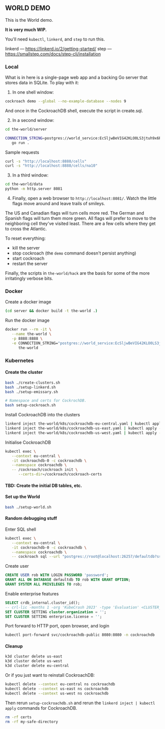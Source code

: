## WORLD DEMO

This is the World demo.

**It is very much WIP.**

You'll need `kubectl`, `linkerd`, and `step` to run this.

linkerd — https://linkerd.io/2/getting-started/
step — https://smallstep.com/docs/step-cli/installation

### Local

What is in here is a single-page web app and a backing Go server that stores
data in SQLite. To play with it:

1. In one shell window:

``` sh
cockroach demo --global --no-example-database --nodes 9
```

And once in the CockroachDB shell, execute the script in create.sql.

2. In a second window:

``` sh
cd the-world/server

CONNECTION_STRING=postgres://world_service:EcSljwBeVIG42KLO0LS3jtuh9x6RMcOBZEWFSk@localhost:26257/the_world?sslmode=allow \
   go run .
```

Sample requests

``` sh
curl -s "http://localhost:8888/cells"
curl -s "http://localhost:8888/cells/na10"
```

3. In a third window:

``` sh
cd the-world/data
python -m http.server 8081
```

4. Finally, open a web browser to `http://localhost:8081/`. Watch the little
   flags move around and leave trails of smileys.

The US and Canadian flags will turn cells more red. The German and Spanish
flags will turn them more green. All flags will prefer to move to the
neighboring cell they've visited least. There are a few cells where they get
to cross the Atlantic.

To reset everything:

- kill the server
- stop cockroach (the `demo` command doesn't persist anything)
- start cockroach
- restart the server

Finally, the scripts in `the-world/hack` are the basis for some of the more
irritatingly verbose bits.

### Docker

Create a docker image

``` sh
(cd server && docker build -t the-world .)
```

Run the docker image

``` sh
docker run --rm -it \
   --name the-world \
   -p 8888:8888 \
   -e CONNECTION_STRING="postgres://world_service:EcSljwBeVIG42KLO0LS3jtuh9x6RMcOBZEWFSk@host.docker.internal:26257/the_world?sslmode=allow" \
      the-world
```

### Kubernetes

#### Create the cluster

``` sh
bash ./create-clusters.sh
bash ./setup-linkerd.sh
bash ./setup-emissary.sh

# Namespace and certs for CockrochDB.
bash setup-cockroach.sh
```

Install CockroachDB into the clusters

``` sh
linkerd inject the-world/k8s/cockroachdb-eu-central.yaml | kubectl apply --context eu-central -f -
linkerd inject the-world/k8s/cockroachdb-us-east.yaml | kubectl apply --context us-east -f -
linkerd inject the-world/k8s/cockroachdb-us-west.yaml | kubectl apply --context us-west -f -
```

Initialise CockroachDB

``` sh
kubectl exec \
   --context eu-central \
   -it cockroachdb-0 -c cockroachdb \
   --namespace cockroachdb \
   -- /cockroach/cockroach init \
      --certs-dir=/cockroach/cockroach-certs
```

#### TBD: Create the initial DB tables, etc.

#### Set up the World

``` sh
bash ./setup-world.sh
```

#### Random debugging stuff

Enter SQL shell

``` sh
kubectl exec \
   --context eu-central \
   -it cockroachdb-0 -c cockroachdb \
   --namespace cockroachdb \
   -- cockroach sql --url "postgres://root@localhost:26257/defaultdb?sslmode=verify-full&sslrootcert=/cockroach/cockroach-certs/ca.crt&sslcert=/cockroach/cockroach-certs/client.root.crt&sslkey=/cockroach/cockroach-certs/client.root.key"
```

Create user

``` sql
CREATE USER rob WITH LOGIN PASSWORD 'password';
GRANT ALL ON DATABASE defaultdb TO rob WITH GRANT OPTION;
GRANT SYSTEM ALL PRIVILEGES TO rob;
```

Enable enterprise features

``` sql
SELECT crdb_internal.cluster_id();
-- crl-lic -months 1 -org 'KubeCrash 2023' -type 'Evaluation' <CLUSTER_ID>
SET CLUSTER SETTING cluster.organization = '';
SET CLUSTER SETTING enterprise.license = '';
```

Port forward to HTTP port, open browser, and login

``` sh
kubectl port-forward svc/cockroachdb-public 8080:8080 -n cockroachdb
```

#### Cleanup

``` sh
k3d cluster delete us-east
k3d cluster delete us-west
k3d cluster delete eu-central
```

Or if you just want to reinstall CockroachDB:

``` sh
kubectl delete --context eu-central ns cockroachdb
kubectl delete --context us-east ns cockroachdb
kubectl delete --context us-west ns cockroachdb
```

Then rerun `setup-cockroachdb.sh` and rerun the `linkerd inject | kubectl
apply` commands for CockroachDB.

``` sh
rm -rf certs
rm -rf my-safe-directory
```